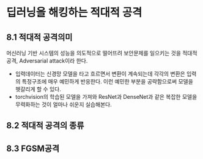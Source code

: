 # 딥러닝을 해킹하는 적대적 공격
## 8.1 적대적 공격의미
머신러닝 기반 시스템의 성능을 의도적으로 떨어뜨려 보안문제를 일으키는 것을 적대적 공격, Adversarial attack이라 한다.

- 입력데이터는 신경망 모델을 타고 흐르면서 변환이 계속되는데 각각의 변환은 입력의 특정구조에 매우 예민하게 반응한다. 이런 예민한 부분을 공략함으로써 모델을 헷갈리게 할 수 있다.
- torchvision의 학습된 모델을 가져와 ResNet과 DenseNet과 같은 복잡한 모델을 무력화하는 것이 얼마나 쉬운지 실습해본다.
## 8.2 적대적 공격의 종류

## 8.3 FGSM공격
